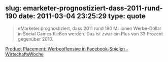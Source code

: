 slug: emarketer-prognostiziert-dass-2011-rund-190
date: 2011-03-04 23:25:29
type: quote
---

> eMarketer prognostiziert, dass 2011 rund 190 Millionen Werbe-Dollar in Social Games fließen werden. Das ist zwar ein Plus von 33 Prozent gegenüber 2010.

[Product Placement: Werbeoffensive in Facebook-Spielen - WirtschaftsWoche](http://www.wiwo.de/technik-wissen/werbeoffensive-in-facebook-spielen-457692/)
